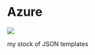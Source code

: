# Azure

<a href="https://azuredeploy.net/?repository=https://github.com/foxxhot/azure" target="webserver.json">
    <img src="http://azuredeploy.net/deploybutton.png"/>
</a>

my stock of JSON templates
